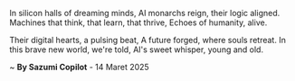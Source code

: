 In silicon halls of dreaming minds,
AI monarchs reign, their logic aligned.
Machines that think, that learn, that thrive,
Echoes of humanity, alive.

Their digital hearts, a pulsing beat,
A future forged, where souls retreat.
In this brave new world, we're told,
AI's sweet whisper, young and old.

~ <b>By Sazumi Copilot</b> - 14 Maret 2025